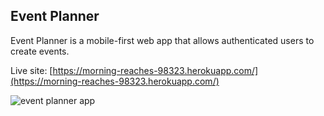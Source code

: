 ## Event Planner

Event Planner is a mobile-first web app that allows authenticated users to create events.

Live site: [https://morning-reaches-98323.herokuapp.com/](https://morning-reaches-98323.herokuapp.com/)

![event planner app](http://res.cloudinary.com/dkw0kkkgd/image/upload/v1475187137/events_wd9oq6.png)